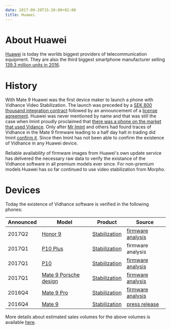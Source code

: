 ```yaml
---
date: 2017-09-20T15:20:00+02:00
title: Huawei
---
```

# About Huawei

[Huawei](https://en.wikipedia.org/wiki/Huawei) is today the worlds biggest providers of telecommunication equipment. They are also the third biggest smartphone manufacturer selling [139.3 million units in 2016](http://consumer.huawei.com/en/press/news/2017/hw-u-035103/).

# History

With Mate 9 Huawei was the first device maker to launch a phone with Vidhance Video Stabilization. The launch was preceded by a [SEK 800 thousand integration contract](http://imint.se/nyheter/20160506-imint-tecknat-utvecklingsavtal-videostabilisering/) followed by an announcement of a [license agreement](http://imint.se/nyheter/20161026-imint-tecknar-licensavtal/). Huawei was never mentioned by name and that was still the case when Imint proudly proclaimed that [there was a phone on the market that used Vidance](http://imint.se/nyheter/20170110-videostabilisering-i-smartphone-pa-marknaden/). Only after [Mr Imint](/author/mr-imint) and others had found traces of Vidhance in the Mate 9 firmware leading to a half day halt in trading did Imint [confirm it](http://imint.se/nyheter/20170123-vidhance-videostabilisering-huaweimate9/). Since then Imint has not been able to confirm the existence of Vidhance in any Huawei device.

Reliable availability of firmware images from Huawei's own update service has delivered the necessary raw data to verify the existance of the Vidhance software in
all premium models ever since. For non-premium models Huawei has so far continued to use video stabilization from Morpho.

# Devices

Today the existence of Vidhance software is verified in the following phones:

| Announced | Model                                   | Product                  | Source                                                                                         |
| --------- | --------------------------------------- | ------------------------ | ---------------------------------------------------------------------------------------------- |
| 2017Q2    | [Honor 9][HUAWEI_HONOR9]                | [Stabilization][VH_STAB] | [firmware analysis](https://twitter.com/vvizard_/status/872532160258899973)           |
| 2017Q1    | [P10 Plus][HUAWEI_P10PLUS]              | [Stabilization][VH_STAB] | firmware analysis                                                                     |
| 2017Q1    | [P10][HUAWEI_P10]                       | [Stabilization][VH_STAB] | [firmware analysis](https://twitter.com/vvizard_/status/846701491704475648)           |
| 2017Q1    | [Mate 9 Porsche design][HUAWEI_MATE9PD] | [Stabilization][VH_STAB] | [firmware analysis](https://www.avanza.se/placera/forum/trad.1775.2703761.html)       |
| 2016Q4    | [Mate 9 Pro][HUAWEI_MATE9PRO]           | [Stabilization][VH_STAB] | [firmware analysis](https://www.avanza.se/placera/forum/trad.1775.2703761.html)       |
| 2016Q4    | [Mate 9][HUAWEI_MATE9]                  | [Stabilization][VH_STAB] | [press release](https://press.aktietorget.se/ImintImageIntelligence/81808/617501.pdf) |

[HUAWEI]: <http://consumer.huawei.com/>
[HUAWEI_MATE9]: <http://consumer.huawei.com/en/phones/mate9/>
[HUAWEI_MATE9PRO]: <http://consumer.huawei.com/en/phones/mate9-pro/>
[HUAWEI_MATE9PD]: <http://consumer.huawei.com/en/phones/porsche-design-mate9/>
[HUAWEI_P10]: <http://consumer.huawei.com/en/phones/p10/>
[HUAWEI_P10PLUS]: <http://consumer.huawei.com/en/phones/p10-plus/>
[HUAWEI_HONOR9]: <http://www.hihonor.com/global/products/mobile-phones/honor9/index.html>

[VH_STAB]: <http://vidhance.com/solutions/video-stabilization/>

More details about estimated sales volumes for the above volumes is available [here](http://imintinvestors.com/article/20170912-prediction-of-huawei-sales-of-vidhance-models/).
